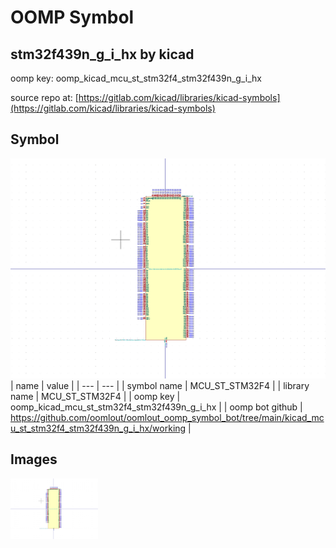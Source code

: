 # OOMP Symbol  
## stm32f439n_g_i_hx  by kicad  
  
oomp key: oomp_kicad_mcu_st_stm32f4_stm32f439n_g_i_hx  
  
source repo at: [https://gitlab.com/kicad/libraries/kicad-symbols](https://gitlab.com/kicad/libraries/kicad-symbols)  
## Symbol  
  
[![working.png](working_600.png)](working.png)  
| name | value | 
| --- | --- | 
| symbol name | MCU_ST_STM32F4 | 
| library name | MCU_ST_STM32F4 | 
| oomp key | oomp_kicad_mcu_st_stm32f4_stm32f439n_g_i_hx | 
| oomp bot github | https://github.com/oomlout/oomlout_oomp_symbol_bot/tree/main/kicad_mcu_st_stm32f4_stm32f439n_g_i_hx/working | 
## Images  
  
[![working.png](working_140.png)](working.png)  
